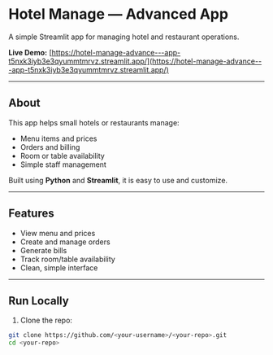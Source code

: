 # Hotel Manage — Advanced App

A simple Streamlit app for managing hotel and restaurant operations.

**Live Demo:** [https://hotel-manage-advance---app-t5nxk3iyb3e3qyummtmrvz.streamlit.app/](https://hotel-manage-advance---app-t5nxk3iyb3e3qyummtmrvz.streamlit.app/)

---

## About
This app helps small hotels or restaurants manage:

- Menu items and prices  
- Orders and billing  
- Room or table availability  
- Simple staff management  

Built using **Python** and **Streamlit**, it is easy to use and customize.

---

## Features
- View menu and prices  
- Create and manage orders  
- Generate bills  
- Track room/table availability  
- Clean, simple interface

---

## Run Locally
1. Clone the repo:
```bash
git clone https://github.com/<your-username>/<your-repo>.git
cd <your-repo>
